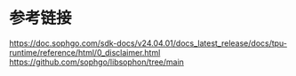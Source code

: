 # 参考链接

https://doc.sophgo.com/sdk-docs/v24.04.01/docs_latest_release/docs/tpu-runtime/reference/html/0_disclaimer.html
https://github.com/sophgo/libsophon/tree/main

